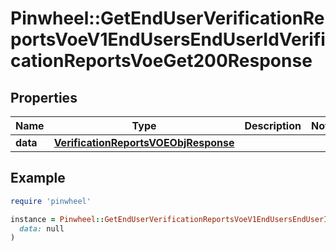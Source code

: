 # Pinwheel::GetEndUserVerificationReportsVoeV1EndUsersEndUserIdVerificationReportsVoeGet200Response

## Properties

| Name | Type | Description | Notes |
| ---- | ---- | ----------- | ----- |
| **data** | [**VerificationReportsVOEObjResponse**](VerificationReportsVOEObjResponse.md) |  |  |

## Example

```ruby
require 'pinwheel'

instance = Pinwheel::GetEndUserVerificationReportsVoeV1EndUsersEndUserIdVerificationReportsVoeGet200Response.new(
  data: null
)
```

